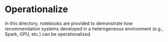 # Operationalize

In this directory, notebooks are provided to demonstrate how recommendation systems developed in a heterogeneous
environment (e.g., Spark, GPU, etc.) can be operationalized.
